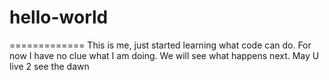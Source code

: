 # hello-world
=============
This is me, just started learning what code can do. For now I have no clue what I am doing.
We will see what happens next.
May U live 2 see the dawn
